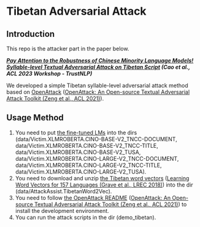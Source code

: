 # Tibetan Adversarial Attack

## Introduction

This repo is the attacker part in the paper below.

***[Pay Attention to the Robustness of Chinese Minority Language Models! Syllable-level Textual Adversarial Attack on Tibetan Script](https://trustnlpworkshop.github.io/papers/6.pdf) (Cao et al., ACL 2023 Workshop - TrustNLP)***

We developed a simple Tibetan syllable-level adversarial attack method based on [OpenAttack](https://github.com/thunlp/OpenAttack) ([OpenAttack: An Open-source Textual Adversarial Attack Toolkit (Zeng et al., ACL 2021)](https://aclanthology.org/2021.acl-demo.43.pdf)).

## Usage Method

1. You need to put [the fine-tuned LMs](https://github.com/metaphors/TibetanPLMsFineTuning) into the dirs (data/Victim.XLMROBERTA.CINO-BASE-V2_TNCC-DOCUMENT, data/Victim.XLMROBERTA.CINO-BASE-V2_TNCC-TITLE, data/Victim.XLMROBERTA.CINO-BASE-V2_TUSA, data/Victim.XLMROBERTA.CINO-LARGE-V2_TNCC-DOCUMENT, data/Victim.XLMROBERTA.CINO-LARGE-V2_TNCC-TITLE, data/Victim.XLMROBERTA.CINO-LARGE-V2_TUSA).
2. You need to download and unzip [the Tibetan word vectors](https://dl.fbaipublicfiles.com/fasttext/vectors-crawl/cc.bo.300.vec.gz) ([Learning Word Vectors for 157 Languages (Grave et al., LREC 2018)](https://aclanthology.org/L18-1550.pdf)) into the dir (data/AttackAssist.TibetanWord2Vec).
3. You need to follow [the OpenAttack README](https://github.com/thunlp/OpenAttack) ([OpenAttack: An Open-source Textual Adversarial Attack Toolkit (Zeng et al., ACL 2021)](https://aclanthology.org/2021.acl-demo.43.pdf)) to install the development environment. 
4. You can run the attack scripts in the dir (demo_tibetan).